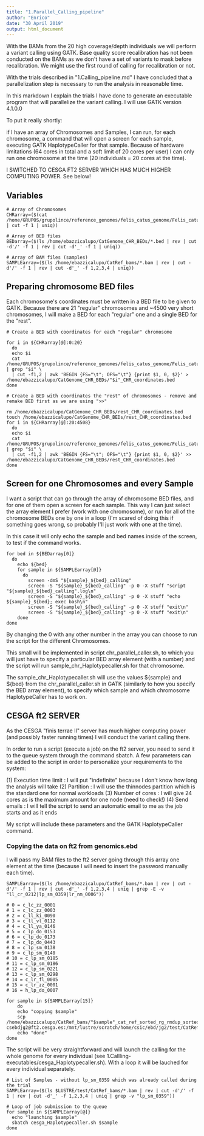 ```yaml
---
title: "1.Parallel_Calling_pipeline"
author: "Enrico"
date: "30 April 2019"
output: html_document
---
```


With the BAMs from the 20 high coverage/depth individuals we will perform a variant calling using GATK.
Base quality score recalibration has not been conducted on the BAMs as we don't have a set of variants to mask before recalibration.
We might use the first round of calling for recalibration or not.

With the trials described in "1.Calling_pipeline.md" I have concluded that a parallelization step is necessary to run the analysis in reasonable time.

In this markdown I explain the trials I have done to generate an executable program that will parallelize the variant calling. I will use GATK version 4.1.0.0

To put it really shortly:

if I have an array of Chromosomes and Samples, I can run, for each chromosome, a command that will open a screen for each sample, executing GATK HaplotypeCaller for that sample. Because of hardware limitations (64 cores in total and a soft limit of 20 cores per user) I can only run one chromosome at the time (20 individuals = 20 cores at the time).

I SWITCHED TO CESGA FT2 SERVER WHICH HAS MUCH HIGHER COMPUTING POWER. See below!

## Variables

```
# Array of Chromosomes
CHRarray=($(cat /home/GRUPOS/grupolince/reference_genomes/felis_catus_genome/Felis_catus.Felis_catus_9.0.dna.toplevel.fa.fai | cut -f 1 | uniq))

# Array of BED files
BEDarray=($(ls /home/ebazzicalupo/CatGenome_CHR_BEDs/*.bed | rev | cut -d'/' -f 1 | rev | cut -d'_' -f 1 | uniq))

# Array of BAM files (samples)
SAMPLEarray=($(ls /home/ebazzicalupo/CatRef_bams/*.bam | rev | cut -d'/' -f 1 | rev | cut -d'_' -f 1,2,3,4 | uniq))

```
## Preparing chromosome BED files

Each chromosome's coordinates must be written in a BED file to be given to GATK. Because there are 21 "regular" chromosomes and ~4500 very short chromosomes, I will make a BED for each "regular" one and a single BED for the "rest".

```
# Create a BED with coordinates for each "regular" chromosome

for i in ${CHRarray[@]:0:20}
  do
  echo $i
  cat /home/GRUPOS/grupolince/reference_genomes/felis_catus_genome/Felis_catus.Felis_catus_9.0.dna.toplevel.fa.fai | grep "$i" \
  | cut -f1,2 | awk 'BEGIN {FS="\t"; OFS="\t"} {print $1, 0, $2}' > /home/ebazzicalupo/CatGenome_CHR_BEDs/"$i"_CHR_coordinates.bed
done

```

```
# Create a BED with coordinates the "rest" of chromosomes - remove and remake BED first as we are using ">>"

rm /home/ebazzicalupo/CatGenome_CHR_BEDs/rest_CHR_coordinates.bed
touch /home/ebazzicalupo/CatGenome_CHR_BEDs/rest_CHR_coordinates.bed
for i in ${CHRarray[@]:20:4508}
  do
  echo $i
  cat /home/GRUPOS/grupolince/reference_genomes/felis_catus_genome/Felis_catus.Felis_catus_9.0.dna.toplevel.fa.fai | grep "$i" \
  | cut -f1,2 | awk 'BEGIN {FS="\t"; OFS="\t"} {print $1, 0, $2}' >> /home/ebazzicalupo/CatGenome_CHR_BEDs/rest_CHR_coordinates.bed
done

```

## Screen for one Chromosomes and every Sample

I want a script that can go through the array of chromosome BED files, and for one of them open a screen for each sample. This way I can just select the array element I prefer (work with one chromosome), or run for all of the chromosome BEDs one by one in a loop (I'm scared of doing this if something goes wrong, so probably I'll just work with one at the time).

In this case it will only echo the sample and bed names inside of the screen, to test if the command works.

```
for bed in ${BEDarray[0]}
  do
    echo ${bed}
    for sample in ${SAMPLEarray[@]}
      do
        screen -dmS "${sample}_${bed}_calling"
        screen -S "${sample}_${bed}_calling" -p 0 -X stuff "script "${sample}_${bed}_calling".log\n"
        screen -S "${sample}_${bed}_calling" -p 0 -X stuff "echo ${sample}_${bed}; exec bash\n"
        screen -S "${sample}_${bed}_calling" -p 0 -X stuff "exit\n"
        screen -S "${sample}_${bed}_calling" -p 0 -X stuff "exit\n"
    done
done

```
By changing the 0 with any other number in the array you can choose to run the script for the different Chromosomes.

This small will be implemented in script chr_parallel_caller.sh, to which you will just have to specify a particular BED array element (with a number) and the script will run sample_chr_Haplotypecaller.sh for that chromosome.

The sample_chr_Haplotypecaller.sh will use the values ${sample} and ${bed} from the chr_parallel_caller.sh in GATK (similarly to how you specify the BED array element), to specify which sample and which chromosome HaplotypeCaller has to work on.

## CESGA ft2 SERVER

As the CESGA "finis terrae II" server has much higher computing power (and possibly faster running times) I will conduct the variant calling there.

In order to run a script (execute a job) on the ft2 server, you need to send it to the queue system through the command sbatch. A few parameters can be added to the script in order to personalize your requirements to the system:

(1) Execution time limit : I will put "indefinite" because I don't know how long the analysis will take
(2) Partition : I will use the thinnodes partition which is the standard one for normal workloads
(3) Number of cores : I will give 24 cores as is the maximum amount for one node (need to check!)
(4) Send emails : I will tell the script to send an automatic email to me as the job starts and as it ends

My script will include these parameters and the GATK HaplotypeCaller command.

### Copying the data on ft2 from genomics.ebd

I will pass my BAM files to the ft2 server going through this array one element at the time (because I will need to insert the password manually each time).

```
SAMPLEarray=($(ls /home/ebazzicalupo/CatRef_bams/*.bam | rev | cut -d'/' -f 1 | rev | cut -d'_' -f 1,2,3,4 | uniq | grep -E -v "ll_cr_0212|lp_sm_0359|lr_nm_0006"))

# 0 = c_lc_zz_0001
# 1 = c_lc_zz_0003
# 2 = c_ll_ki_0090
# 3 = c_ll_vl_0112
# 4 = c_ll_ya_0146
# 5 = c_lp_do_0153
# 6 = c_lp_do_0173
# 7 = c_lp_do_0443
# 8 = c_lp_sm_0138
# 9 = c_lp_sm_0140
# 10 = c_lp_sm_0185
# 11 = c_lp_sm_0186
# 12 = c_lp_sm_0221
# 13 = c_lp_sm_0298
# 14 = c_lr_fl_0005
# 15 = c_lr_zz_0001
# 16 = h_lp_do_0007

for sample in ${SAMPLEarray[15]}
	do
	echo "copying $sample"
	scp /home/ebazzicalupo/CatRef_bams/"$sample"_cat_ref_sorted_rg_rmdup_sorted_indelrealigner.bam csebdjg2@ft2.cesga.es:/mnt/lustre/scratch/home/csic/ebd/jg2/test/CatRef_bams
	echo "done"
done

```

The script will be very straightforward and will launch the calling for the whole genome for every individual (see 1.Callling-executables/cesga_Haplotypecaller.sh). With a loop it will be lauched for every individual separately.

```
# List of Samples - without lp_sm_0359 which was already called during the trial
SAMPLEarray=($(ls $LUSTRE/test/CatRef_bams/*.bam | rev | cut -d'/' -f 1 | rev | cut -d'_' -f 1,2,3,4 | uniq | grep -v "lp_sm_0359"))

# Loop of job submission to the queue
for sample in ${SAMPLEarray[@]}
  echo "launching $sample"
  sbatch cesga_Haplotypecaller.sh $sample
done


```
